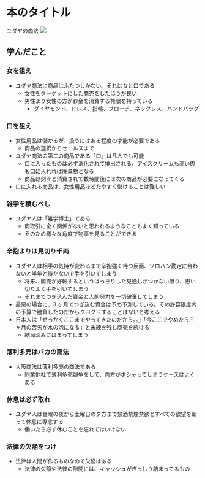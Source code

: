 # 本のタイトル

ユダヤの商法
<a href="https://www.amazon.co.jp/%E3%83%A6%E3%83%80%E3%83%A4%E3%81%AE%E5%95%86%E6%B3%95-%E6%96%B0%E8%A3%85%E7%89%88-%E8%97%A4%E7%94%B0-%E7%94%B0/dp/4584139008/ref=as_li_ss_il?__mk_ja_JP=%E3%82%AB%E3%82%BF%E3%82%AB%E3%83%8A&dchild=1&keywords=%E3%83%A6%E3%83%80%E3%83%A4%E3%81%AE%E5%95%86%E6%B3%95&qid=1588616021&sr=8-1&linkCode=li2&tag=kozasa0a-22&linkId=b3a9641569cecd8b20cfb51e8928ab94&language=ja_JP" target="_blank"><img border="0" src="//ws-fe.amazon-adsystem.com/widgets/q?_encoding=UTF8&ASIN=4584139008&Format=_SL160_&ID=AsinImage&MarketPlace=JP&ServiceVersion=20070822&WS=1&tag=kozasa0a-22&language=ja_JP" ></a><img src="https://ir-jp.amazon-adsystem.com/e/ir?t=kozasa0a-22&language=ja_JP&l=li2&o=9&a=4584139008" width="1" height="1" border="0" alt="" style="border:none !important; margin:0px !important;" />

## 学んだこと

### 女を狙え

- ユダヤ商法に商品はふたつしかない。それは女と口である
  - 女性をターゲットにした商売をしたほうが良い
  - 男性より女性の方がお金を消費する権限を持っている
    - ダイヤモンド、ドレス、指輪、ブローチ、ネックレス、ハンドバッグ

### 口を狙え

- 女性用品は儲かるが、扱うにはある程度の才能が必要である
  - 商品の選択からセールスまで
- ユダヤ商法の第二の商品である「口」は凡人でも可能
  - 口に入ったものは必ず消化されて排出される、アイスクリームも高い肉も口に入れれば廃棄物となる
  - 商品は刻々と消費されて数時間後には次の商品が必要になってくる
- 口に入れる商品は、女性用品ほどたやすく儲けることは難しい

### 雑学を積むべし

- ユダヤ人は「雑学博士」である
  - 商取引に全く関係がないと思われるようなこともよく知っている
  - そのため様々な角度で物事を見ることができる

### 辛抱よりは見切り千両

- ユダヤ人は相手の気持が変わるまで辛抱強く待つ反面、ソロバン勘定に合わないと半年と待たないで手を引いてしまう
  - 将来、商売が好転するというはっきりした見通しがつかない限り、思い切りよく手を引いてしまう
  - それまでつぎ込んだ資金と人的努力を一切破棄してしまう
- 最悪の場合に、3 ヶ月でつぎ込む資金は予め予測している。その許容限度内の予算で勝負したのだからクヨクヨすることはないと考える
- 日本人は「せっかくここまでやってきたのだから。。」「今ここでやめたら三ヶ月の苦労が水の泡になる」と未練を残し商売を続ける
  - 結局深みにはまってしまう

### 薄利多売はバカの商法

- 大阪商法は薄利多売の商法である
  - 同業他社で薄利多売競争をして、両方がポシャってしまうケースはよくある

### 休息は必ず取れ

- ユダヤ人は金曜の夜から土曜日の夕方まで禁酒禁煙禁欲とすべての欲望を断って休息に専念する
  - 働いたら必ず休むことを忘れてはいけない

### 法律の欠陥をつけ

- 法律は人間が作るものなので欠陥はある
  - 法律の欠陥や法律の隙間には、キャッシュがぎっしり詰まってるもの
